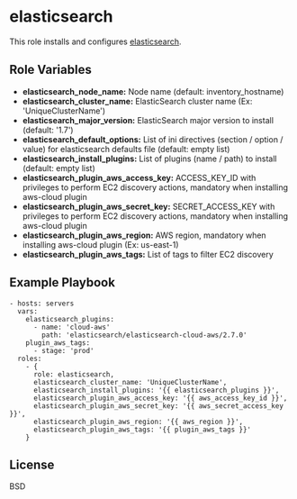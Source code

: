 elasticsearch
=============

This role installs and configures [elasticsearch](https://www.elastic.co/products/elasticsearch).

Role Variables
--------------

* **elasticsearch_node_name:** Node name (default: inventory_hostname)
* **elasticsearch_cluster_name:** ElasticSearch cluster name (Ex: 'UniqueClusterName')
* **elasticsearch_major_version:** ElasticSearch major version to install (default: '1.7')
* **elasticsearch_default_options:** List of ini directives (section / option / value) for elasticsearch defaults file (default: empty list)
* **elasticsearch_install_plugins:** List of plugins (name / path) to install (default: empty list)
* **elasticsearch_plugin_aws_access_key:** ACCESS_KEY_ID with privileges to perform EC2 discovery actions, mandatory when installing aws-cloud plugin
* **elasticsearch_plugin_aws_secret_key:** SECRET_ACCESS_KEY with privileges to perform EC2 discovery actions, mandatory when installing aws-cloud plugin
* **elasticsearch_plugin_aws_region:** AWS region, mandatory when installing aws-cloud plugin (Ex: us-east-1)
* **elasticsearch_plugin_aws_tags:** List of tags to filter EC2 discovery

Example Playbook
----------------

    - hosts: servers
      vars:
        elasticsearch_plugins:
          - name: 'cloud-aws'
            path: 'elasticsearch/elasticsearch-cloud-aws/2.7.0'
        plugin_aws_tags:
          - stage: 'prod'
      roles:
        - {
          role: elasticsearch,
          elasticsearch_cluster_name: 'UniqueClusterName',
          elasticsearch_install_plugins: '{{ elasticsearch_plugins }}',
          elasticsearch_plugin_aws_access_key: '{{ aws_access_key_id }}',
          elasticsearch_plugin_aws_secret_key: '{{ aws_secret_access_key }}',
          elasticsearch_plugin_aws_region: '{{ aws_region }}',
          elasticsearch_plugin_aws_tags: '{{ plugin_aws_tags }}'
        }

License
-------

BSD


